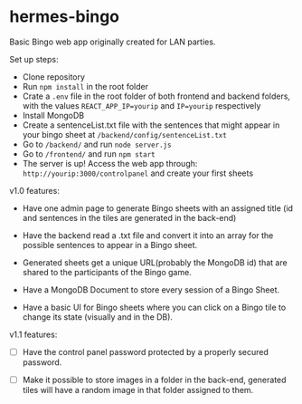 # hermes-bingo
Basic Bingo web app originally created for LAN parties.

Set up steps:
- Clone repository
- Run `npm install` in the root folder
- Crate a `.env` file in the root folder of both frontend and backend folders, with the values `REACT_APP_IP=yourip` and `IP=yourip` respectively
- Install MongoDB
- Create a sentenceList.txt file with the sentences that might appear in your bingo sheet at `/backend/config/sentenceList.txt`
- Go to `/backend/` and run `node server.js`
- Go to `/frontend/` and run `npm start`
- The server is up! Access the web app through: `http://yourip:3000/controlpanel` and create your first sheets


v1.0 features:

- Have one admin page to generate Bingo sheets with an assigned title (id and sentences in the tiles are generated in the back-end)

- Have the backend read a .txt file and convert it into an array for the possible sentences to appear in a Bingo sheet.

- Generated sheets get a unique URL(probably the MongoDB id) that are shared to the participants of the Bingo game.

- Have a MongoDB Document to store every session of a Bingo Sheet.

- Have a basic UI for Bingo sheets where you can click on a Bingo tile to change its state (visually and in the DB).

v1.1 features:

- [ ] Have the control panel password protected by a properly secured password.

- [ ] Make it possible to store images in a folder in the back-end, generated tiles will have a random image in that folder assigned to them.
